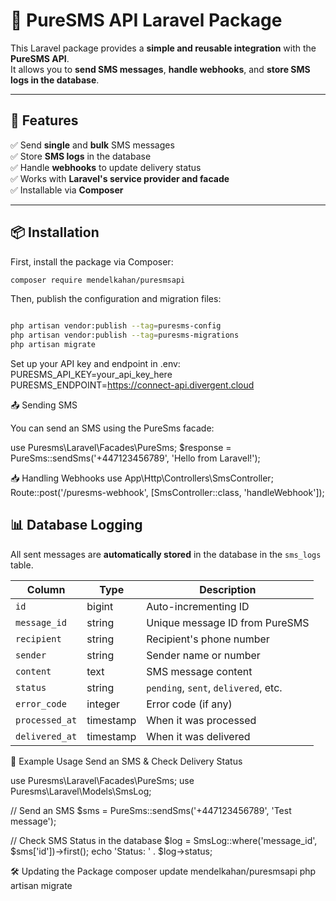# 📲 PureSMS API Laravel Package

This Laravel package provides a **simple and reusable integration** with the **PureSMS API**.  
It allows you to **send SMS messages**, **handle webhooks**, and **store SMS logs in the database**.

---

## 🚀 Features
✅ Send **single** and **bulk** SMS messages  
✅ Store **SMS logs** in the database  
✅ Handle **webhooks** to update delivery status  
✅ Works with **Laravel's service provider and facade**  
✅ Installable via **Composer**

---

## 📦 Installation

First, install the package via Composer:

```bash
composer require mendelkahan/puresmsapi
```

Then, publish the configuration and migration files:
```bash

php artisan vendor:publish --tag=puresms-config
php artisan vendor:publish --tag=puresms-migrations
php artisan migrate
```


Set up your API key and endpoint in .env:
PURESMS_API_KEY=your_api_key_here
PURESMS_ENDPOINT=https://connect-api.divergent.cloud

📤 Sending SMS

You can send an SMS using the PureSms facade:

use Puresms\Laravel\Facades\PureSms;
$response = PureSms::sendSms('+447123456789', 'Hello from Laravel!');


📥 Handling Webhooks
use App\Http\Controllers\SmsController;
Route::post('/puresms-webhook', [SmsController::class, 'handleWebhook']);

## 📊 Database Logging

All sent messages are **automatically stored** in the database in the `sms_logs` table.

| Column        | Type       | Description                                |
|--------------|-----------|--------------------------------------------|
| `id`         | bigint    | Auto-incrementing ID                      |
| `message_id` | string    | Unique message ID from PureSMS            |
| `recipient`  | string    | Recipient's phone number                  |
| `sender`     | string    | Sender name or number                     |
| `content`    | text      | SMS message content                       |
| `status`     | string    | `pending`, `sent`, `delivered`, etc.      |
| `error_code` | integer   | Error code (if any)                       |
| `processed_at` | timestamp | When it was processed                  |
| `delivered_at` | timestamp | When it was delivered                  |



🎯 Example Usage
Send an SMS & Check Delivery Status

use Puresms\Laravel\Facades\PureSms;
use Puresms\Laravel\Models\SmsLog;

// Send an SMS
$sms = PureSms::sendSms('+447123456789', 'Test message');

// Check SMS Status in the database
$log = SmsLog::where('message_id', $sms['id'])->first();
echo 'Status: ' . $log->status;

🛠️ Updating the Package
composer update mendelkahan/puresmsapi
php artisan migrate


